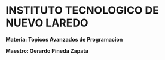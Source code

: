  # INSTITUTO TECNOLOGICO DE NUEVO LAREDO

**Materia: Topicos Avanzados de Programacion**

**Maestro: Gerardo Pineda Zapata**